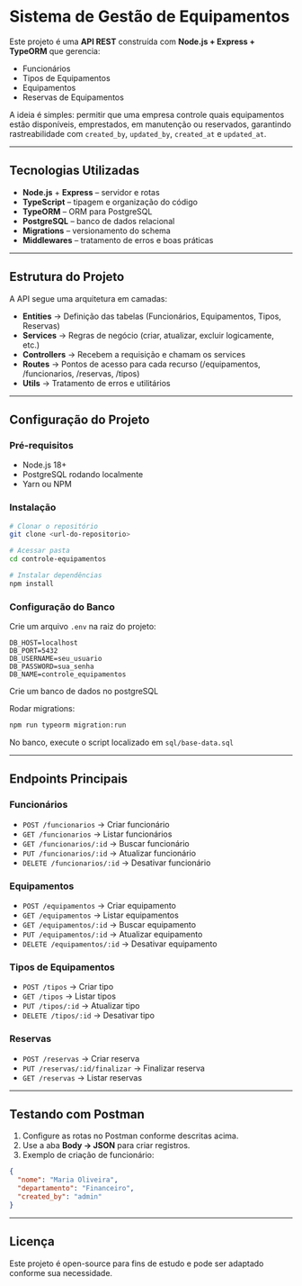 # Sistema de Gestão de Equipamentos

Este projeto é uma **API REST** construída com **Node.js + Express + TypeORM** que gerencia:

- Funcionários
- Tipos de Equipamentos
- Equipamentos
- Reservas de Equipamentos

A ideia é simples: permitir que uma empresa controle quais equipamentos estão disponíveis, emprestados, em manutenção ou reservados, garantindo rastreabilidade com `created_by`, `updated_by`, `created_at` e `updated_at`.

---

## Tecnologias Utilizadas

- **Node.js** + **Express** – servidor e rotas
- **TypeScript** – tipagem e organização do código
- **TypeORM** – ORM para PostgreSQL
- **PostgreSQL** – banco de dados relacional
- **Migrations** – versionamento do schema
- **Middlewares** – tratamento de erros e boas práticas

---

## Estrutura do Projeto

A API segue uma arquitetura em camadas:

- **Entities** → Definição das tabelas (Funcionários, Equipamentos, Tipos, Reservas)
- **Services** → Regras de negócio (criar, atualizar, excluir logicamente, etc.)
- **Controllers** → Recebem a requisição e chamam os services
- **Routes** → Pontos de acesso para cada recurso (/equipamentos, /funcionarios, /reservas, /tipos)
- **Utils** → Tratamento de erros e utilitários

---

## Configuração do Projeto

### Pré-requisitos

- Node.js 18+
- PostgreSQL rodando localmente
- Yarn ou NPM

### Instalação

```bash
# Clonar o repositório
git clone <url-do-repositorio>

# Acessar pasta
cd controle-equipamentos

# Instalar dependências
npm install
```

### Configuração do Banco

Crie um arquivo `.env` na raiz do projeto:

```env
DB_HOST=localhost
DB_PORT=5432
DB_USERNAME=seu_usuario
DB_PASSWORD=sua_senha
DB_NAME=controle_equipamentos
```



Crie um banco de dados no postgreSQL

Rodar migrations:

```bash
npm run typeorm migration:run
```
No banco, execute o script localizado em  `sql/base-data.sql`


---

## Endpoints Principais

### Funcionários

- `POST /funcionarios` → Criar funcionário
- `GET /funcionarios` → Listar funcionários
- `GET /funcionarios/:id` → Buscar funcionário
- `PUT /funcionarios/:id` → Atualizar funcionário
- `DELETE /funcionarios/:id` → Desativar funcionário

### Equipamentos

- `POST /equipamentos` → Criar equipamento
- `GET /equipamentos` → Listar equipamentos
- `GET /equipamentos/:id` → Buscar equipamento
- `PUT /equipamentos/:id` → Atualizar equipamento
- `DELETE /equipamentos/:id` → Desativar equipamento

### Tipos de Equipamentos

- `POST /tipos` → Criar tipo
- `GET /tipos` → Listar tipos
- `PUT /tipos/:id` → Atualizar tipo
- `DELETE /tipos/:id` → Desativar tipo

### Reservas

- `POST /reservas` → Criar reserva
- `PUT /reservas/:id/finalizar` → Finalizar reserva
- `GET /reservas` → Listar reservas

---

## Testando com Postman

1. Configure as rotas no Postman conforme descritas acima.
2. Use a aba **Body → JSON** para criar registros.
3. Exemplo de criação de funcionário:

```json
{
  "nome": "Maria Oliveira",
  "departamento": "Financeiro",
  "created_by": "admin"
}
```

---

## Licença

Este projeto é open-source para fins de estudo e pode ser adaptado conforme sua necessidade.
